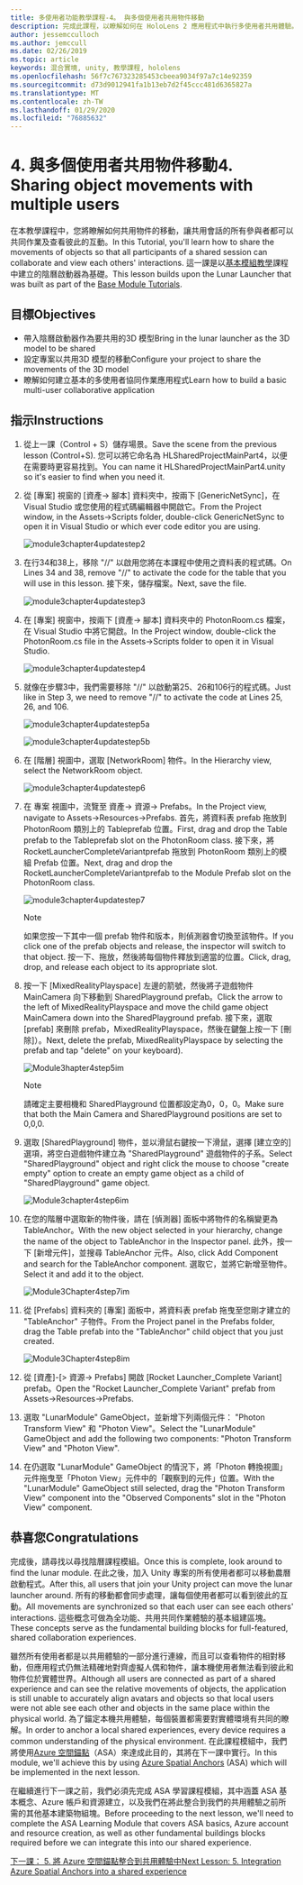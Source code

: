 ```yaml
---
title: 多使用者功能教學課程-4。 與多個使用者共用物件移動
description: 完成此課程，以瞭解如何在 HoloLens 2 應用程式中執行多使用者共用體驗。
author: jessemcculloch
ms.author: jemccull
ms.date: 02/26/2019
ms.topic: article
keywords: 混合實境, unity, 教學課程, hololens
ms.openlocfilehash: 56f7c767323285453cbeea9034f97a7c14e92359
ms.sourcegitcommit: d73d9012941fa1b13eb7d2f45ccc481d6365827a
ms.translationtype: MT
ms.contentlocale: zh-TW
ms.lasthandoff: 01/29/2020
ms.locfileid: "76885632"
---
```

# <a name="4-sharing-object-movements-with-multiple-users"></a><span data-ttu-id="5ecca-105">4. 與多個使用者共用物件移動</span><span class="sxs-lookup"><span data-stu-id="5ecca-105">4. Sharing object movements with multiple users</span></span>

<span data-ttu-id="5ecca-106">在本教學課程中，您將瞭解如何共用物件的移動，讓共用會話的所有參與者都可以共同作業及查看彼此的互動。</span><span class="sxs-lookup"><span data-stu-id="5ecca-106">In this Tutorial, you'll learn how to share the movements of objects so that all participants of a shared session can collaborate and view each others' interactions.</span></span> <span data-ttu-id="5ecca-107">這一課是以[基本模組教學](mrlearning-base.md)課程中建立的陰曆啟動器為基礎。</span><span class="sxs-lookup"><span data-stu-id="5ecca-107">This lesson builds upon the Lunar Launcher that was built as part of the [Base Module Tutorials](mrlearning-base.md).</span></span>

## <a name="objectives"></a><span data-ttu-id="5ecca-108">目標</span><span class="sxs-lookup"><span data-stu-id="5ecca-108">Objectives</span></span>

- <span data-ttu-id="5ecca-109">帶入陰曆啟動器作為要共用的3D 模型</span><span class="sxs-lookup"><span data-stu-id="5ecca-109">Bring in the lunar launcher as the 3D model to be shared</span></span>
- <span data-ttu-id="5ecca-110">設定專案以共用3D 模型的移動</span><span class="sxs-lookup"><span data-stu-id="5ecca-110">Configure your project to share the movements of the 3D model</span></span>
- <span data-ttu-id="5ecca-111">瞭解如何建立基本的多使用者協同作業應用程式</span><span class="sxs-lookup"><span data-stu-id="5ecca-111">Learn how to build a basic multi-user collaborative application</span></span>

## <a name="instructions"></a><span data-ttu-id="5ecca-112">指示</span><span class="sxs-lookup"><span data-stu-id="5ecca-112">Instructions</span></span>

1. <span data-ttu-id="5ecca-113">從上一課（Control + S）儲存場景。</span><span class="sxs-lookup"><span data-stu-id="5ecca-113">Save the scene from the previous lesson (Control+S).</span></span> <span data-ttu-id="5ecca-114">您可以將它命名為 HLSharedProjectMainPart4，以便在需要時更容易找到。</span><span class="sxs-lookup"><span data-stu-id="5ecca-114">You can name it HLSharedProjectMainPart4.unity so it's easier to find when you need it.</span></span>

2. <span data-ttu-id="5ecca-115">從 [專案] 視窗的 [資產-> 腳本] 資料夾中，按兩下 [GenericNetSync]，在 Visual Studio 或您使用的程式碼編輯器中開啟它。</span><span class="sxs-lookup"><span data-stu-id="5ecca-115">From the Project window, in the Assets->Scripts folder, double-click GenericNetSync to open it in Visual Studio or which ever code editor you are using.</span></span>  

    ![module3chapter4updatestep2](images/module3chapter4updatestep2.png)

3. <span data-ttu-id="5ecca-117">在行34和38上，移除 "//" 以啟用您將在本課程中使用之資料表的程式碼。</span><span class="sxs-lookup"><span data-stu-id="5ecca-117">On Lines 34 and 38, remove "//" to activate the code for the table that you will use in this lesson.</span></span> <span data-ttu-id="5ecca-118">接下來，儲存檔案。</span><span class="sxs-lookup"><span data-stu-id="5ecca-118">Next, save the file.</span></span>

    ![module3chapter4updatestep3](images/module3chapter4updatestep3.png)

4. <span data-ttu-id="5ecca-120">在 [專案] 視窗中，按兩下 [資產-> 腳本] 資料夾中的 PhotonRoom.cs 檔案，在 Visual Studio 中將它開啟。</span><span class="sxs-lookup"><span data-stu-id="5ecca-120">In the Project window, double-click the PhotonRoom.cs file in the Assets->Scripts folder to open it in Visual Studio.</span></span>

    ![module3chapter4updatestep4](images/module3chapter4updatestep4.png)

5. <span data-ttu-id="5ecca-122">就像在步驟3中，我們需要移除 "//" 以啟動第25、26和106行的程式碼。</span><span class="sxs-lookup"><span data-stu-id="5ecca-122">Just like in Step 3, we need to remove "//" to activate the code at Lines 25, 26, and 106.</span></span>

    ![module3chapter4updatestep5a](images/module3chapter4updatestep5a.png)

    ![module3chapter4updatestep5b](images/module3chapter4updatestep5b.png)

6. <span data-ttu-id="5ecca-125">在 [階層] 視圖中，選取 [NetworkRoom] 物件。</span><span class="sxs-lookup"><span data-stu-id="5ecca-125">In the Hierarchy view, select the NetworkRoom object.</span></span>

    ![module3chapter4updatestep6](images/module3chapter4updatestep6.png)

7. <span data-ttu-id="5ecca-127">在 專案 視圖中，流覽至 資產-> 資源-> Prefabs。</span><span class="sxs-lookup"><span data-stu-id="5ecca-127">In the Project view, navigate to Assets->Resources->Prefabs.</span></span> <span data-ttu-id="5ecca-128">首先，將資料表 prefab 拖放到 PhotonRoom 類別上的 Tableprefab 位置。</span><span class="sxs-lookup"><span data-stu-id="5ecca-128">First, drag and drop the Table prefab to the Tableprefab slot on the PhotonRoom class.</span></span> <span data-ttu-id="5ecca-129">接下來，將 RocketLauncherCompleteVariantprefab 拖放到 PhotonRoom 類別上的模組 Prefab 位置。</span><span class="sxs-lookup"><span data-stu-id="5ecca-129">Next, drag and drop the RocketLauncherCompleteVariantprefab to the Module Prefab slot on the PhotonRoom class.</span></span>

    ![module3chapter4updatestep7](images/module3chapter4updatestep7.png)

    >[!NOTE]
    ><span data-ttu-id="5ecca-131">如果您按一下其中一個 prefab 物件和版本，則偵測器會切換至該物件。</span><span class="sxs-lookup"><span data-stu-id="5ecca-131">If you click one of the prefab objects and release, the inspector will switch to that object.</span></span> <span data-ttu-id="5ecca-132">按一下、拖放，然後將每個物件釋放到適當的位置。</span><span class="sxs-lookup"><span data-stu-id="5ecca-132">Click, drag, drop, and release each object to its appropriate slot.</span></span>

8. <span data-ttu-id="5ecca-133">按一下 [MixedRealityPlayspace] 左邊的箭號，然後將子遊戲物件 MainCamera 向下移動到 SharedPlayground prefab。</span><span class="sxs-lookup"><span data-stu-id="5ecca-133">Click the arrow to the left of MixedRealityPlayspace and move the child game object MainCamera down into the SharedPlayground prefab.</span></span> <span data-ttu-id="5ecca-134">接下來，選取 [prefab] 來刪除 prefab，MixedRealityPlayspace，然後在鍵盤上按一下 [刪除]）。</span><span class="sxs-lookup"><span data-stu-id="5ecca-134">Next, delete the prefab, MixedRealityPlayspace by selecting the prefab and tap "delete" on your keyboard).</span></span>

    ![Module3hapter4step5im](images/module3chapter4step5im.PNG)

    >[!NOTE]
    ><span data-ttu-id="5ecca-136">請確定主要相機和 SharedPlayground 位置都設定為0，0，0。</span><span class="sxs-lookup"><span data-stu-id="5ecca-136">Make sure that both the Main Camera and SharedPlayground positions are set to 0,0,0.</span></span>

9. <span data-ttu-id="5ecca-137">選取 [SharedPlayground] 物件，並以滑鼠右鍵按一下滑鼠，選擇 [建立空的] 選項，將空白遊戲物件建立為 "SharedPlayground" 遊戲物件的子系。</span><span class="sxs-lookup"><span data-stu-id="5ecca-137">Select "SharedPlayground" object and right click the mouse to choose "create empty" option to create an empty game object as a child of "SharedPlayground" game object.</span></span>

   ![Module3chapter4step6im](images/module3chapter4step6im.PNG)

10. <span data-ttu-id="5ecca-139">在您的階層中選取新的物件後，請在 [偵測器] 面板中將物件的名稱變更為 TableAnchor。</span><span class="sxs-lookup"><span data-stu-id="5ecca-139">With the new object selected in your hierarchy, change the name of the object to TableAnchor in the Inspector panel.</span></span> <span data-ttu-id="5ecca-140">此外，按一下 [新增元件]，並搜尋 TableAnchor 元件。</span><span class="sxs-lookup"><span data-stu-id="5ecca-140">Also, click Add Component and search for the TableAnchor component.</span></span> <span data-ttu-id="5ecca-141">選取它，並將它新增至物件。</span><span class="sxs-lookup"><span data-stu-id="5ecca-141">Select it and add it to the object.</span></span>

    ![Module3Chapter4step7im](images/module3chapter4step7im.PNG)

11. <span data-ttu-id="5ecca-143">從 [Prefabs] 資料夾的 [專案] 面板中，將資料表 prefab 拖曳至您剛才建立的 "TableAnchor" 子物件。</span><span class="sxs-lookup"><span data-stu-id="5ecca-143">From the Project panel in the Prefabs folder, drag the Table prefab into the "TableAnchor" child object that you just created.</span></span>

    ![Module3Chapter4step8im](images/module3chapter4step8im.PNG)
   
12. <span data-ttu-id="5ecca-145">從 [資產]-[> 資源-> Prefabs] 開啟 [Rocket Launcher_Complete Variant] prefab。</span><span class="sxs-lookup"><span data-stu-id="5ecca-145">Open the "Rocket Launcher_Complete Variant" prefab from Assets->Resources->Prefabs.</span></span>

13. <span data-ttu-id="5ecca-146">選取 "LunarModule" GameObject，並新增下列兩個元件： "Photon Transform View" 和 "Photon View"。</span><span class="sxs-lookup"><span data-stu-id="5ecca-146">Select the "LunarModule" GameObject and add the following two components: "Photon Transform View" and "Photon View".</span></span>

14. <span data-ttu-id="5ecca-147">在仍選取 "LunarModule" GameObject 的情況下，將「Photon 轉換視圖」元件拖曳至「Photon View」元件中的「觀察到的元件」位置。</span><span class="sxs-lookup"><span data-stu-id="5ecca-147">With the "LunarModule" GameObject still selected, drag the "Photon Transform View" component into the "Observed Components" slot in the "Photon View" component.</span></span>

## <a name="congratulations"></a><span data-ttu-id="5ecca-148">恭喜您</span><span class="sxs-lookup"><span data-stu-id="5ecca-148">Congratulations</span></span>

<span data-ttu-id="5ecca-149">完成後，請尋找以尋找陰曆課程模組。</span><span class="sxs-lookup"><span data-stu-id="5ecca-149">Once this is complete, look around to find the lunar module.</span></span> <span data-ttu-id="5ecca-150">在此之後，加入 Unity 專案的所有使用者都可以移動農曆啟動程式。</span><span class="sxs-lookup"><span data-stu-id="5ecca-150">After this, all users that join your Unity project can move the lunar launcher around.</span></span>  <span data-ttu-id="5ecca-151">所有的移動都會同步處理，讓每個使用者都可以看到彼此的互動。</span><span class="sxs-lookup"><span data-stu-id="5ecca-151">All movements are synchronized so that each user can see each others' interactions.</span></span> <span data-ttu-id="5ecca-152">這些概念可做為全功能、共用共同作業體驗的基本組建區塊。</span><span class="sxs-lookup"><span data-stu-id="5ecca-152">These concepts serve as the fundamental building blocks for full-featured, shared collaboration experiences.</span></span>

<span data-ttu-id="5ecca-153">雖然所有使用者都是以共用體驗的一部分進行連線，而且可以查看物件的相對移動，但應用程式仍無法精確地對齊虛擬人偶和物件，讓本機使用者無法看到彼此和物件位於實體世界。</span><span class="sxs-lookup"><span data-stu-id="5ecca-153">Although all users are connected as part of a shared experience and can see the relative movements of objects, the application is still unable to accurately align avatars and objects so that local users were not able see each other and objects in the same place within the physical world.</span></span> <span data-ttu-id="5ecca-154">為了錨定本機共用體驗，每個裝置都需要對實體環境有共同的瞭解。</span><span class="sxs-lookup"><span data-stu-id="5ecca-154">In order to anchor a local shared experiences, every device requires a common understanding of the physical environment.</span></span> <span data-ttu-id="5ecca-155">在此課程模組中，我們將使用[Azure 空間錨點](<https://azure.microsoft.com//services/spatial-anchors/>)（ASA）來達成此目的，其將在下一課中實行。</span><span class="sxs-lookup"><span data-stu-id="5ecca-155">In this module, we'll achieve this by using [Azure Spatial Anchors](<https://azure.microsoft.com//services/spatial-anchors/>) (ASA) which will be implemented in the next lesson.</span></span>

<span data-ttu-id="5ecca-156">在繼續進行下一課之前，我們必須先完成 ASA 學習課程模組，其中涵蓋 ASA 基本概念、Azure 帳戶和資源建立，以及我們在將此整合到我們的共用體驗之前所需的其他基本建築物組塊。</span><span class="sxs-lookup"><span data-stu-id="5ecca-156">Before proceeding to the next lesson, we'll need to complete the ASA Learning Module that covers ASA basics, Azure account and resource creation, as well as other fundamental buildings blocks required before we can integrate this into our shared experience.</span></span>

<span data-ttu-id="5ecca-157">[下一課： 5. 將 Azure 空間錨點整合到共用體驗中](mrlearning-sharing(photon)-ch5.md)</span><span class="sxs-lookup"><span data-stu-id="5ecca-157">[Next Lesson: 5. Integration Azure Spatial Anchors into a shared experience](mrlearning-sharing(photon)-ch5.md)</span></span>
